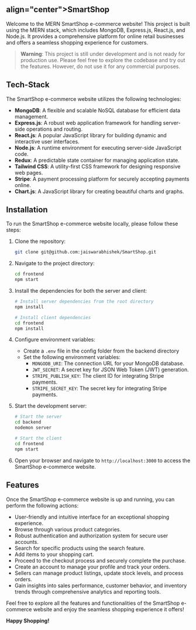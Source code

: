 
<h2> align="center">SmartShop</h2>

Welcome to the MERN SmartShop e-commerce website! This project is built using the MERN stack, which includes MongoDB, Express.js, React.js, and Node.js. It provides a comprehensive platform for online retail businesses and offers a seamless shopping experience for customers.

 > **Warning**: This project is still under development and is not ready for production use. Please feel free to explore the codebase and try out the features. However, do not use it for any commercial purposes.

## Tech-Stack

The SmartShop e-commerce website utilizes the following technologies:

- **MongoDB**: A flexible and scalable NoSQL database for efficient data management.
- **Express.js**: A robust web application framework for handling server-side operations and routing.
- **React.js**: A popular JavaScript library for building dynamic and interactive user interfaces.
- **Node.js**: A runtime environment for executing server-side JavaScript code.
- **Redux**: A predictable state container for managing application state.
- **Tailwind CSS**: A utility-first CSS framework for designing responsive web pages.
- **Stripe**: A payment processing platform for securely accepting payments online.
- **Chart.js**: A JavaScript library for creating beautiful charts and graphs.
  

## Installation

To run the SmartShop e-commerce website locally, please follow these steps:

1. Clone the repository:

   ```bash
   git clone git@github.com:jaiswarabhishek/SmartShop.git
   ```

2. Navigate to the project directory:

    ```bash
    cd frontend
    npm start
    ```


3. Install the dependencies for both the server and client:

   ```bash
   # Install server dependencies from the root directory
   npm install
   
   # Install client dependencies
   cd frontend
   npm install
   ```

4. Configure environment variables:

   - Create a `.env` file in the config folder from the backend directory 
   - Set the following environment variables:
     - `MONGODB_URI`: The connection URL for your MongoDB database.
     - `JWT_SECRET`: A secret key for JSON Web Token (JWT) generation.
     - ` STRIPE_PUBLISH_KEY `: The client ID for integrating Stripe payments.
     - ` STRIPE_SECRET_KEY `: The secret key for integrating Stripe payments.

5. Start the development server:

   ```bash
   # Start the server
   cd backend
   nodemon server

   # Start the client
   cd frontend
   npm start
   ```

6. Open your browser and navigate to `http://localhost:3000` to access the SmartShop e-commerce website.

## Features

Once the SmartShop e-commerce website is up and running, you can perform the following actions:

- User-friendly and intuitive interface for an exceptional shopping experience.
- Browse through various product categories.
- Robust authentication and authorization system for secure user accounts.
- Search for specific products using the search feature.
- Add items to your shopping cart.
- Proceed to the checkout process and securely complete the purchase.
- Create an account to manage your profile and track your orders.
- Sellers can manage product listings, update stock levels, and process orders.
- Gain insights into sales performance, customer behavior, and inventory trends through comprehensive analytics and reporting tools.

Feel free to explore all the features and functionalities of the SmartShop e-commerce website and enjoy the seamless shopping experience it offers!

**Happy Shopping!**